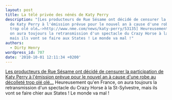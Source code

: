```yaml
---
layout: post
title: La télé privée des nénés de Katy Perry
description: "[Les producteurs de Rue Sésame ont décidé de censurer la participation
  de Katy Perry à l'émission prévue pour le nouvel an à cause d'une robe au décolleté
  trop olé olé…->http://www.nme.com/news/katy-perry/53135] Heureusement qu'en France,
  on aura toujours la retransmission d'un spectacle du Crazy Horse à la St-Sylvestre,
  mais ils vont se faire aux States ! Le monde va mal !"
authors:
  - Dirty Henry
wordpress_id: 707
date: '2010-10-01 12:11:34 +0200'
---
```

[Les producteurs de Rue Sésame ont décidé de censurer la participation de Katy Perry à l'émission prévue pour le nouvel an à cause d'une robe au décolleté trop olé olé…](http://www.nme.com/news/katy-perry/53135) Heureusement qu'en France, on aura toujours la retransmission d'un spectacle du Crazy Horse à la St-Sylvestre, mais ils vont se faire chier aux States ! Le monde va mal !

<object width="380" height="238"><param name="movie" value="http://www.youtube.com/v/ZibAqWH4UIQ?fs=1&hl=fr_FR"></param><param name="allowFullScreen" value="true"></param><param name="allowscriptaccess" value="always"></param><embed src="http://www.youtube.com/v/ZibAqWH4UIQ?fs=1&hl=fr_FR" type="application/x-shockwave-flash" allowscriptaccess="always" allowfullscreen="true" width="380" height="238"></embed></object>

